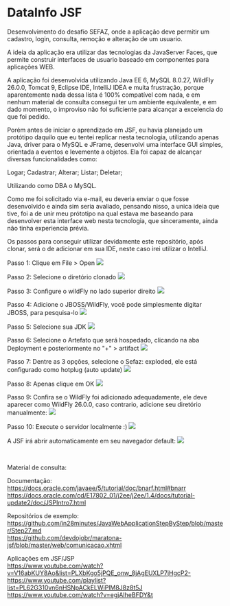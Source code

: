 # DataInfo JSF

Desenvolvimento do desafio SEFAZ, onde a aplicação deve permitir um cadastro, login, consulta, remoção e alteração de um usuario.

A ideia da aplicação era utilizar das tecnologias da JavaServer Faces, que permite construir interfaces de usuario
baseado em componentes para aplicações WEB.

A aplicação foi desenvolvida utilizando Java EE 6, MySQL 8.0.27, WildFly 26.0.0, Tomcat 9,  Eclipse IDE, IntelliJ IDEA e 
muita frustração, porque aparentemente nada dessa lista é 100% compatível com nada, e em nenhum material de consulta
consegui ter um ambiente equivalente, e em dado momento, o improviso não foi suficiente para alcançar a excelencia 
do que foi pedido.

Porém antes de iniciar o aprendizado em JSF, eu havia planejado um protótipo daquilo que eu tentei replicar
nesta tecnologia, utilizando apenas Java, driver para o MySQL e JFrame, desenvolvi uma interface GUI simples,
orientada a eventos e levemente a objetos. Ela foi capaz de alcançar diversas funcionalidades como:

Logar;
Cadastrar;
Alterar;
Listar;
Deletar;

Utilizando como DBA o MySQL.

Como me foi solicitado via e-mail, eu deveria enviar o que fosse desenvolvido e ainda sim seria avaliado,
pensando nisso, a unica ideia que tive, foi a de unir meu prótotipo na qual estava me baseando para
desenvolver esta interface web nesta tecnologia, que sinceramente, ainda não tinha experiencia prévia.

Os passos para conseguir utilizar devidamente este repositório, após clonar, será o de adicionar em sua
IDE, neste caso irei utilizar o IntelliJ.

Passo 1: Clique em File > Open
<img src="https://cdn.discordapp.com/attachments/887792356223508541/924080602741870613/Screenshot_47.png" >

Passo 2: Selecione o diretório clonado
<img src="https://media.discordapp.net/attachments/887792356223508541/924080602188234833/Screenshot_49.png">

Passo 3: Configure o wildFly no lado superior direito
<img src="https://media.discordapp.net/attachments/887792356223508541/924080601995292722/Screenshot_50.png?width=1279&height=676">

Passo 4: Adicione o JBOSS/WildFly, você pode simplesmente digitar JBOSS, para pesquisa-lo
<img src="https://media.discordapp.net/attachments/887792356223508541/924080601777201172/Screenshot_51.png?width=1030&height=676">

Passo 5: Selecione sua JDK
<img src="https://media.discordapp.net/attachments/887792356223508541/924080601546489916/Screenshot_52.png?width=997&height=676">

Passo 6: Selecione o Artefato que será hospedado, clicando na aba Deployment e posteriormente no "+" > artifact
<img src="https://media.discordapp.net/attachments/887792356223508541/924080601340989440/Screenshot_53.png?width=973&height=676">

Passo 7: Dentre as 3 opções, selecione o Sefaz: exploded, ele está configurado como hotplug (auto update)
<img src="https://media.discordapp.net/attachments/887792356223508541/924080601122893894/Screenshot_54.png?width=981&height=676">

Passo 8: Apenas clique em OK
<img src="https://media.discordapp.net/attachments/887792356223508541/924080600913174558/Screenshot_55.png?width=991&height=676">

Passo 9: Confira se o WildFly foi adicionado adequadamente, ele deve aparecer como WildFly 26.0.0, caso contrario, adicione 
seu diretório manualmente:
<img src="https://media.discordapp.net/attachments/887792356223508541/924080631347040306/Screenshot_57.png?width=1166&height=676">

Passo 10: Execute o servidor localmente :)
<img src="https://media.discordapp.net/attachments/887792356223508541/924080600657305631/Screenshot_56.png?width=1245&height=676">

A JSF irá abrir automaticamente em seu navegador default: 
<img src="https://cdn.discordapp.com/attachments/887792356223508541/924080630659170324/Screenshot_59.png">

<img src="">
<img src="">
<img src="">

Material de consulta:   <br>

Documentação:          <br>
https://docs.oracle.com/javaee/5/tutorial/doc/bnarf.html#bnarr  <br>
https://docs.oracle.com/cd/E17802_01/j2ee/j2ee/1.4/docs/tutorial-update2/doc/JSPIntro7.html  <br>

Repositórios de exemplo:      <br>
https://github.com/in28minutes/JavaWebApplicationStepByStep/blob/master/Step27.md  <br>
https://github.com/devdojobr/maratona-jsf/blob/master/web/comunicacao.xhtml  <br>

Aplicações em JSF/JSP     <br>
https://www.youtube.com/watch?v=V16abKUY8Ao&list=PLXbKgo5jPQE_onw_8jAgEUXLP7jHgcP2-  <br>
https://www.youtube.com/playlist?list=PL62G310vn6nHSNpACkELWiPlM8J8z8t5J  <br>
https://www.youtube.com/watch?v=egjAIheBFDY&t  <br>


